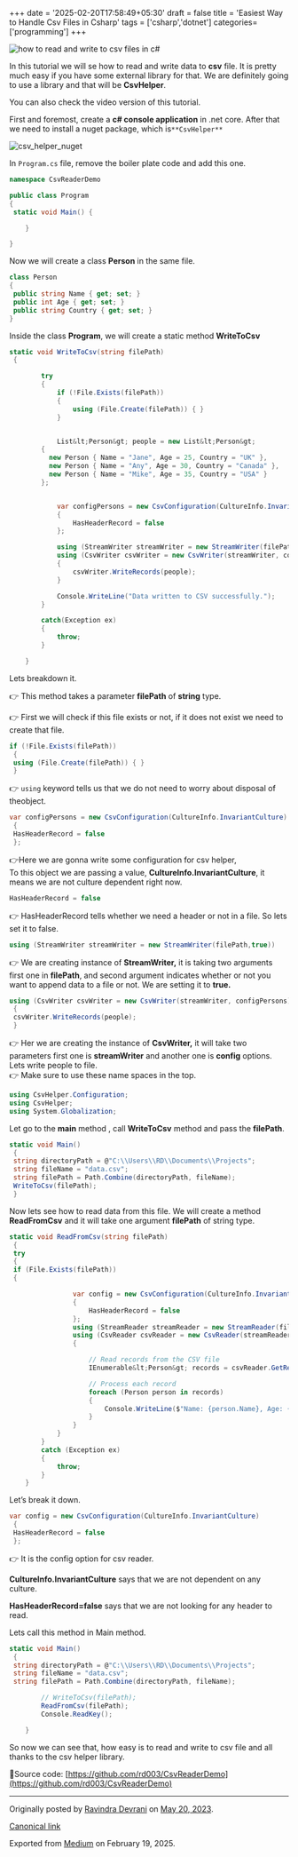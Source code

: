 +++
date = '2025-02-20T17:58:49+05:30'
draft = false
title = 'Easiest Way to Handle Csv Files in Csharp'
tags = ['csharp','dotnet']
categories= ['programming']
+++

![how to read and write to csv files in c#](/images/csv_dotnet.png)

In this tutorial we will se how to read and write data to **csv** file. It is pretty much easy if you have some external library for that. We are definitely going to use a library and that will be **CsvHelper**.

You can also check the video version of this tutorial.

First and foremost, create a **c# console application** in .net core. After that we need to install a nuget package, which is`**CsvHelper**`

![csv_helper_nuget](/images/csv_helper_nuget.jpg)

In `Program.cs` file, remove the boiler plate code and add this one.

```cs
namespace CsvReaderDemo

public class Program
{
 static void Main() {

    }

}
```

Now we will create a class **Person** in the same file.

```cs
class Person
{
 public string Name { get; set; }
 public int Age { get; set; }
 public string Country { get; set; }
}
```

Inside the class **Program**, we will create a static method **WriteToCsv**

```cs
static void WriteToCsv(string filePath)
 {

        try
        {
            if (!File.Exists(filePath))
            {
                using (File.Create(filePath)) { }
            }


            List&lt;Person&gt; people = new List&lt;Person&gt;
        {
          new Person { Name = "Jane", Age = 25, Country = "UK" },
          new Person { Name = "Any", Age = 30, Country = "Canada" },
          new Person { Name = "Mike", Age = 35, Country = "USA" }
        };


            var configPersons = new CsvConfiguration(CultureInfo.InvariantCulture)
            {
                HasHeaderRecord = false
            };

            using (StreamWriter streamWriter = new StreamWriter(filePath,true))
            using (CsvWriter csvWriter = new CsvWriter(streamWriter, configPersons))
            {
                csvWriter.WriteRecords(people);
            }

            Console.WriteLine("Data written to CSV successfully.");
        }

        catch(Exception ex)
        {
            throw;
        }

    }
```

Lets breakdown it.

👉 This method takes a parameter **filePath** of **string** type.

👉 First we will check if this file exists or not, if it does not exist we need to create that file.

```cs
if (!File.Exists(filePath))
 {
 using (File.Create(filePath)) { }
 }
```

👉 `using` keyword tells us that we do not need to worry about disposal of theobject.

```cs
var configPersons = new CsvConfiguration(CultureInfo.InvariantCulture)
 {
 HasHeaderRecord = false
 };
```

👉Here we are gonna write some configuration for csv helper,   
To this object we are passing a value, **CultureInfo.InvariantCulture**, it means we are not culture dependent right now.

```cs
HasHeaderRecord = false
```

👉 HasHeaderRecord tells whether we need a header or not in a file. So lets set it to false.

```cs
using (StreamWriter streamWriter = new StreamWriter(filePath,true))
```

👉 We are creating instance of **StreamWriter,** it is taking two arguments first one in **filePath**, and second argument indicates whether or not you want to append data to a file or not. We are setting it to **true.**

```cs
using (CsvWriter csvWriter = new CsvWriter(streamWriter, configPersons))
 {
 csvWriter.WriteRecords(people);
 }
```

👉 Her we are creating the instance of **CsvWriter,** it will take two parameters first one is **streamWriter** and another one is **config** options.  
Lets write people to file.  
👉 Make sure to use these name spaces in the top.

```cs
using CsvHelper.Configuration;
using CsvHelper;
using System.Globalization;
```

Let go to the **main** method , call **WriteToCsv** method and pass the **filePath**.

```cs
static void Main()
 {
 string directoryPath = @"C:\\Users\\RD\\Documents\\Projects";
 string fileName = "data.csv";
 string filePath = Path.Combine(directoryPath, fileName);
 WriteToCsv(filePath);
 }
```

Now lets see how to read data from this file. We will create a method **ReadFromCsv** and it will take one argument **filePath** of string type.

```cs
static void ReadFromCsv(string filePath)
 {
 try
 {
 if (File.Exists(filePath))
 {

                var config = new CsvConfiguration(CultureInfo.InvariantCulture)
                {
                    HasHeaderRecord = false
                };
                using (StreamReader streamReader = new StreamReader(filePath))
                using (CsvReader csvReader = new CsvReader(streamReader, config))
                {

                    // Read records from the CSV file
                    IEnumerable&lt;Person&gt; records = csvReader.GetRecords&lt;Person&gt;();

                    // Process each record
                    foreach (Person person in records)
                    {
                        Console.WriteLine($"Name: {person.Name}, Age: {person.Age}, Country: {person.Country}");
                    }
                }
            }
        }
        catch (Exception ex)
        {
            throw;
        }
    }
```

Let’s break it down.

```cs
var config = new CsvConfiguration(CultureInfo.InvariantCulture)
 {
 HasHeaderRecord = false
 };
```

👉 It is the config option for csv reader.

**CultureInfo.InvariantCulture** says that we are not dependent on any culture.

**HasHeaderRecord=false** says that we are not looking for any header to read.

Lets call this method in Main method.

```cs
static void Main()
 {
 string directoryPath = @"C:\\Users\\RD\\Documents\\Projects";
 string fileName = "data.csv";
 string filePath = Path.Combine(directoryPath, fileName);

        // WriteToCsv(filePath);
        ReadFromCsv(filePath);
        Console.ReadKey();

    }
```

So now we can see that, how easy is to read and write to csv file and all thanks to the csv helper library.

📎Source code: [https://github.com/rd003/CsvReaderDemo](https://github.com/rd003/CsvReaderDemo)

---

Originally posted by [Ravindra Devrani](https://medium.com/@ravindradevrani) on [May 20, 2023](https://medium.com/p/6cad58d341fa).

[Canonical link](https://medium.com/@ravindradevrani/easiest-way-to-handle-csv-files-in-c-6cad58d341fa)

Exported from [Medium](https://medium.com) on February 19, 2025.
